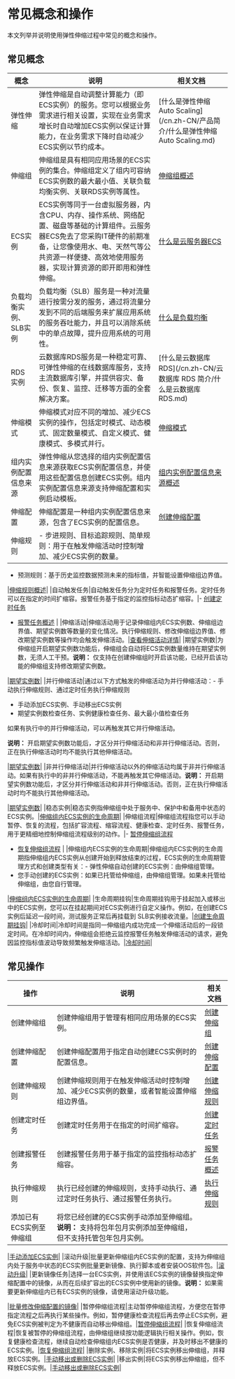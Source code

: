 # 常见概念和操作

本文列举并说明使用弹性伸缩过程中常见的概念和操作。

## 常见概念

|概念|说明|相关文档|
|--|--|----|
|弹性伸缩|弹性伸缩是自动调整计算能力（即ECS实例）的服务。您可以根据业务需求进行相关设置，实现在业务需求增长时自动增加ECS实例以保证计算能力，在业务需求下降时自动减少ECS实例以节约成本。|[什么是弹性伸缩Auto Scaling](/cn.zh-CN/产品简介/什么是弹性伸缩Auto Scaling.md)|
|伸缩组|伸缩组是具有相同应用场景的ECS实例的集合。伸缩组定义了组内可容纳ECS实例数的最大最小值、关联负载均衡实例、关联RDS实例等属性。|[伸缩组概述](/cn.zh-CN/伸缩组/伸缩组/伸缩组概述.md)|
|ECS实例|ECS实例等同于一台虚拟服务器，内含CPU、内存、操作系统、网络配置、磁盘等基础的计算组件。云服务器ECS免去了您采购IT硬件的前期准备，让您像使用水、电、天然气等公共资源一样便捷、高效地使用服务器，实现计算资源的即开即用和弹性伸缩。|[什么是云服务器ECS](/cn.zh-CN/产品简介/什么是云服务器ECS.md)|
|负载均衡实例、SLB实例|负载均衡（SLB）服务是一种对流量进行按需分发的服务，通过将流量分发到不同的后端服务来扩展应用系统的服务吞吐能力，并且可以消除系统中的单点故障，提升应用系统的可用性。|[什么是负载均衡](/cn.zh-CN/传统型负载均衡CLB/产品简介/什么是负载均衡.md)|
|RDS实例|云数据库RDS服务是一种稳定可靠、可弹性伸缩的在线数据库服务，支持主流数据库引擎，并提供容灾、备份、恢复、监控、迁移等方面的全套解决方案。|[什么是云数据库RDS](/cn.zh-CN/云数据库 RDS 简介/什么是云数据库RDS.md)|
|伸缩模式|伸缩模式对应不同的增加、减少ECS实例的操作，包括定时模式、动态模式、固定数量模式、自定义模式、健康模式、多模式并行。|[伸缩模式](/cn.zh-CN/产品简介/伸缩模式.md)|
|组内实例配置信息来源|弹性伸缩从您选择的组内实例配置信息来源获取ECS实例配置信息，并使用这些配置信息创建ECS实例。组内实例配置信息来源支持伸缩配置和实例启动模板。|[组内实例配置信息来源概述](/cn.zh-CN/伸缩组/组内实例配置信息来源/组内实例配置信息来源概述.md)|
|伸缩配置|伸缩配置是一种组内实例配置信息来源，包含了ECS实例的配置信息。|[创建伸缩配置](/cn.zh-CN/伸缩组/组内实例配置信息来源/创建伸缩配置.md)|
|伸缩规则|-   步进规则、目标追踪规则、简单规则：用于在触发伸缩活动时控制增加、减少ECS实例的数量。
-   预测规则：基于历史监控数据预测未来的指标值，并智能设置伸缩组边界值。

|[伸缩规则概述](/cn.zh-CN/伸缩组/伸缩规则/伸缩规则概述.md)|
|自动触发任务|自动触发任务分为定时任务和报警任务。定时任务可以在指定的时间扩缩容。报警任务基于指定的监控指标动态扩缩容。|-   [创建定时任务](/cn.zh-CN/自动伸缩/定时任务/创建定时任务.md)
-   [报警任务概述](/cn.zh-CN/自动伸缩/报警任务/报警任务概述.md) |
|伸缩活动|伸缩活动用于记录伸缩组内ECS实例数、伸缩组边界值、期望实例数等数量的变化情况。执行伸缩规则、修改伸缩组边界值、修改期望实例数等操作均会触发伸缩活动。|[查看伸缩活动详情](/cn.zh-CN/监控/伸缩活动/查看伸缩活动详情.md)|
|期望实例数|为伸缩组开启期望实例数功能后，伸缩组会自动将ECS实例数量维持在期望实例数，无须人工干预。**说明：** 仅支持在创建伸缩组时开启该功能，已经开启该功能的伸缩组支持修改期望实例数。

|[期望实例数](/cn.zh-CN/伸缩组/伸缩组/期望实例数.md)|
|并行伸缩活动|通过以下方式触发的伸缩活动为并行伸缩活动：-   手动执行伸缩规则、通过定时任务执行伸缩规则
-   手动添加ECS实例、手动移出ECS实例
-   期望实例数检查任务、实例健康检查任务、最大最小值检查任务

如果有执行中的并行伸缩活动，可以再触发其它并行伸缩活动。

**说明：** 开启期望实例数功能后，才区分并行伸缩活动和非并行伸缩活动。否则，正在执行伸缩活动时均不能执行其他伸缩活动。

|[期望实例数](/cn.zh-CN/伸缩组/伸缩组/期望实例数.md)|
|非并行伸缩活动|并行伸缩活动以外的伸缩活动均属于非并行伸缩活动。如果有执行中的非并行伸缩活动，不能再触发其它伸缩活动。**说明：** 开启期望实例数功能后，才区分并行伸缩活动和非并行伸缩活动。否则，正在执行伸缩活动时均不能执行其他伸缩活动。

|[期望实例数](/cn.zh-CN/伸缩组/伸缩组/期望实例数.md)|
|稳态实例|稳态实例指伸缩组中处于服务中、保护中和备用中状态的ECS实例。|[伸缩组内ECS实例的生命周期](/cn.zh-CN/实例管理/ECS实例/伸缩组内ECS实例的生命周期.md)|
|伸缩组流程|伸缩组流程指您可以手动暂停、恢复的流程，包括扩容流程、缩容流程、健康检查、定时任务、报警任务，用于更精细地控制伸缩组流程级别的动作。|-   [暂停伸缩组流程](/cn.zh-CN/伸缩组/伸缩组/暂停伸缩组流程.md)
-   [恢复伸缩组流程](/cn.zh-CN/伸缩组/伸缩组/恢复伸缩组流程.md) |
|伸缩组内ECS实例的生命周期|伸缩组内ECS实例的生命周期指伸缩组内ECS实例从创建开始到释放结束的过程，ECS实例的生命周期管理方式和创建类型有关：-   弹性伸缩自动创建的ECS实例：由伸缩组管理。
-   您手动创建的ECS实例：如果已托管给伸缩组，由伸缩组管理。如果未托管给伸缩组，由您自行管理。

|[伸缩组内ECS实例的生命周期](/cn.zh-CN/实例管理/ECS实例/伸缩组内ECS实例的生命周期.md)|
|生命周期挂钩|生命周期挂钩用于挂起加入或移出中的ECS实例，您可以在挂起期间对ECS实例进行自定义操作。例如，在创建ECS实例后延迟一段时间，测试服务正常后再挂载到 SLB实例接收流量。|[创建生命周期挂钩](/cn.zh-CN/伸缩组/生命周期挂钩/创建生命周期挂钩.md)|
|冷却时间|冷却时间是指同一伸缩组内成功完成一个伸缩活动后的一段锁定时间。在冷却时间内，伸缩组会拒绝云监控报警任务触发伸缩活动的请求，避免因监控指标值波动导致频繁触发伸缩活动。|[冷却时间](/cn.zh-CN/伸缩组/伸缩组/冷却时间.md)|

## 常见操作

|操作|说明|相关文档|
|--|--|----|
|创建伸缩组|创建伸缩组用于管理有相同应用场景的ECS实例。|[创建伸缩组](/cn.zh-CN/伸缩组/伸缩组/创建伸缩组.md)|
|创建伸缩配置|创建伸缩配置用于指定自动创建ECS实例时的配置信息。|[创建伸缩配置](/cn.zh-CN/伸缩组/组内实例配置信息来源/创建伸缩配置.md)|
|创建伸缩规则|创建伸缩规则用于在触发伸缩活动时控制增加、减少ECS实例的数量，或者智能设置伸缩组边界值。|[创建伸缩规则](/cn.zh-CN/伸缩组/伸缩规则/创建伸缩规则.md)|
|创建定时任务|创建定时任务用于在指定的时间扩缩容。|[创建定时任务](/cn.zh-CN/自动伸缩/定时任务/创建定时任务.md)|
|创建报警任务|创建报警任务用于基于指定的监控指标动态扩缩容。|[报警任务概述](/cn.zh-CN/自动伸缩/报警任务/报警任务概述.md)|
|执行伸缩规则|执行已经创建的伸缩规则，支持手动执行、通过定时任务执行、通过报警任务执行。|[执行伸缩规则](/cn.zh-CN/伸缩组/伸缩规则/执行伸缩规则.md)|
|添加已有ECS实例至伸缩组|将您已经创建的ECS实例手动添加至伸缩组。**说明：** 支持将包年包月实例添加至伸缩组，但不支持托管包年包月实例。

|[手动添加ECS实例](/cn.zh-CN/实例管理/ECS实例/手动添加ECS实例.md)|
|滚动升级|批量更新伸缩组内ECS实例的配置，支持为伸缩组内处于服务中状态的ECS实例批量更新镜像、执行脚本或者安装OOS软件包。|[滚动升级](/cn.zh-CN/伸缩组/滚动升级.md)|
|更新镜像任务|选择一台ECS实例，并使用该ECS实例的镜像替换指定伸缩配置中的镜像，从而在后续扩容出的ECS实例中使用新的镜像。**说明：** 如果需要更新伸缩组内已有ECS实例的镜像，请使用滚动升级功能。

|[批量修改伸缩配置的镜像](/cn.zh-CN/伸缩组/组内实例配置信息来源/批量修改伸缩配置的镜像.md)|
|暂停伸缩组流程|主动暂停伸缩组流程，方便您在暂停指定流程之后再执行某些操作。例如，暂停健康检查流程后再去停止ECS实例，避免ECS实例被判定为不健康而自动移出伸缩组。|[暂停伸缩组流程](/cn.zh-CN/伸缩组/伸缩组/暂停伸缩组流程.md)|
|恢复伸缩组流程|恢复被暂停的伸缩组流程，由伸缩组继续按功能逻辑执行相关操作。例如，恢复健康检查流程，继续自动检查伸缩组内ECS实例是否健康，并及时移出不健康的ECS实例。|[恢复伸缩组流程](/cn.zh-CN/伸缩组/伸缩组/恢复伸缩组流程.md)|
|删除实例、移除实例|将ECS实例移出伸缩组，并释放ECS实例。|[手动移出或删除ECS实例](/cn.zh-CN/实例管理/ECS实例/手动移出或删除ECS实例.md)|
|移出实例|将ECS实例移出伸缩组，但不释放ECS实例。|[手动移出或删除ECS实例](/cn.zh-CN/实例管理/ECS实例/手动移出或删除ECS实例.md)|

